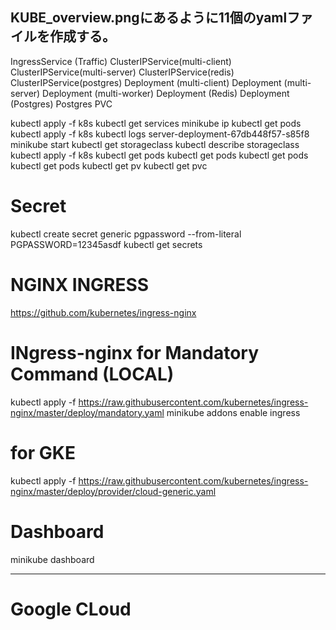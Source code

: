 ## KUBE_overview.pngにあるように11個のyamlファイルを作成する。

IngressService (Traffic)
ClusterIPService(multi-client)
ClusterIPService(multi-server)
ClusterIPService(redis)
ClusterIPService(postgres)
Deployment (multi-client)
Deployment (multi-server)
Deployment (multi-worker)
Deployment (Redis)
Deployment (Postgres)
Postgres PVC

kubectl apply -f k8s
kubectl get services
minikube ip
kubectl get pods
kubectl apply -f k8s
kubectl logs server-deployment-67db448f57-s85f8
minikube start
kubectl get storageclass
kubectl describe storageclass
kubectl apply -f k8s
kubectl get pods
kubectl get pods
kubectl get pods
kubectl get pods
kubectl get pv
kubectl get pvc

# Secret
kubectl create secret generic pgpassword --from-literal PGPASSWORD=12345asdf
kubectl get secrets

# NGINX INGRESS
https://github.com/kubernetes/ingress-nginx

# INgress-nginx for Mandatory Command (LOCAL)
kubectl apply -f https://raw.githubusercontent.com/kubernetes/ingress-nginx/master/deploy/mandatory.yaml
minikube addons enable ingress

# for GKE
kubectl apply -f https://raw.githubusercontent.com/kubernetes/ingress-nginx/master/deploy/provider/cloud-generic.yaml


# Dashboard
minikube dashboard


------ 

# Google CLoud 
